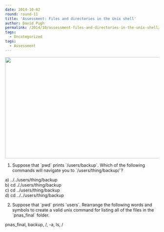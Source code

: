 ```yaml
---
date: 2014-10-02
round: round-11
title: 'Assessment: Files and directories in the Unix shell'
author: David Pugh
permalink: /2014/10/assessment-files-and-directories-in-the-unix-shell/
tags:
  - Uncategorized
tags:
  - Assessment
---
```

<img class="alignnone" alt="" src="http://software-carpentry.org/v5/novice/shell/img/filesystem-challenge.svg" width="523" height="332" />

1. Suppose that \`pwd\` prints \`/users/backup\`. Which of the following commands will navigate you to \`/users/thing/backup/\`?

a) ../../users/thing/backup  
b) cd ././users/thing/backup  
c) cd ../users/thing/backup  
d) cd ../../users/thing/backup

2. Suppose that \`pwd\` prints \`users\`. Rearrange the following words and symbols to create a valid unix command for listing all of the files in the \`pnas_final\` folder.

pnas_final, backup, /, -a, ls, /
